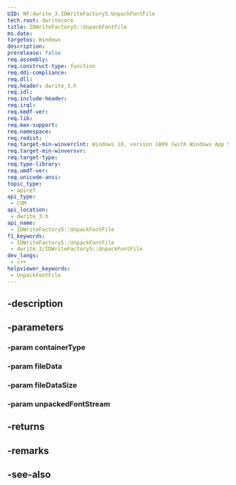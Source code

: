 ```yaml
---
UID: NF:dwrite_3.IDWriteFactory5.UnpackFontFile
tech.root: dwritecore
title: IDWriteFactory5::UnpackFontFile
ms.date: 
targetos: Windows
description: 
prerelease: false
req.assembly: 
req.construct-type: function
req.ddi-compliance: 
req.dll: 
req.header: dwrite_3.h
req.idl: 
req.include-header: 
req.irql: 
req.kmdf-ver: 
req.lib: 
req.max-support: 
req.namespace: 
req.redist: 
req.target-min-winverclnt: Windows 10, version 1809 (with Windows App SDK 0.5 or later)
req.target-min-winversvr: 
req.target-type: 
req.type-library: 
req.umdf-ver: 
req.unicode-ansi: 
topic_type:
 - apiref
api_type:
 - COM
api_location:
 - dwrite_3.h
api_name:
 - IDWriteFactory5::UnpackFontFile
f1_keywords:
 - IDWriteFactory5::UnpackFontFile
 - dwrite_3/IDWriteFactory5::UnpackFontFile
dev_langs:
 - c++
helpviewer_keywords:
 - UnpackFontFile
---
```


## -description

## -parameters

### -param containerType

### -param fileData

### -param fileDataSize

### -param unpackedFontStream

## -returns

## -remarks

## -see-also

